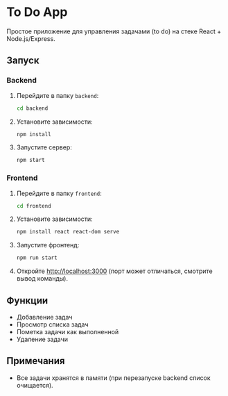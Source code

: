 # To Do App

Простое приложение для управления задачами (to do) на стеке React + Node.js/Express.

## Запуск

### Backend
1. Перейдите в папку `backend`:
   ```sh
   cd backend
   ```
2. Установите зависимости:
   ```sh
   npm install
   ```
3. Запустите сервер:
   ```sh
   npm start
   ```

### Frontend
1. Перейдите в папку `frontend`:
   ```sh
   cd frontend
   ```
2. Установите зависимости:
   ```sh
   npm install react react-dom serve
   ```
3. Запустите фронтенд:
   ```sh
   npm run start
   ```
4. Откройте [http://localhost:3000](http://localhost:3000) (порт может отличаться, смотрите вывод команды).

## Функции
- Добавление задач
- Просмотр списка задач
- Пометка задачи как выполненной
- Удаление задачи

## Примечания
- Все задачи хранятся в памяти (при перезапуске backend список очищается).
